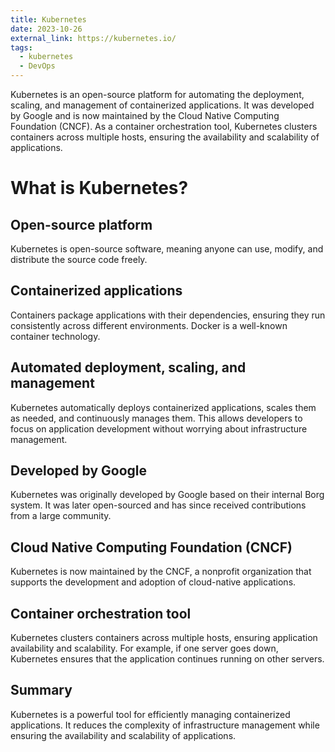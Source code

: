 ```yaml
---
title: Kubernetes
date: 2023-10-26
external_link: https://kubernetes.io/
tags:
  - kubernetes
  - DevOps
---
```


Kubernetes is an open-source platform for automating the deployment, scaling, and management of containerized applications. It was developed by Google and is now maintained by the Cloud Native Computing Foundation (CNCF). As a container orchestration tool, Kubernetes clusters containers across multiple hosts, ensuring the availability and scalability of applications.

# What is Kubernetes?

## Open-source platform

Kubernetes is open-source software, meaning anyone can use, modify, and distribute the source code freely.

## Containerized applications

Containers package applications with their dependencies, ensuring they run consistently across different environments. Docker is a well-known container technology.

## Automated deployment, scaling, and management

Kubernetes automatically deploys containerized applications, scales them as needed, and continuously manages them. This allows developers to focus on application development without worrying about infrastructure management.

## Developed by Google

Kubernetes was originally developed by Google based on their internal Borg system. It was later open-sourced and has since received contributions from a large community.

## Cloud Native Computing Foundation (CNCF)

Kubernetes is now maintained by the CNCF, a nonprofit organization that supports the development and adoption of cloud-native applications.

## Container orchestration tool

Kubernetes clusters containers across multiple hosts, ensuring application availability and scalability. For example, if one server goes down, Kubernetes ensures that the application continues running on other servers.

## Summary

Kubernetes is a powerful tool for efficiently managing containerized applications. It reduces the complexity of infrastructure management while ensuring the availability and scalability of applications.
